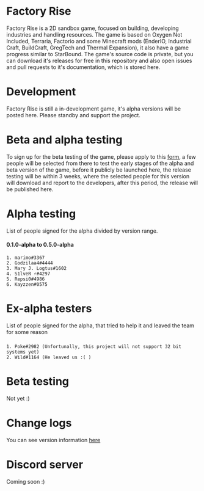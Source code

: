 # Factory Rise
Factory Rise is a 2D sandbox game, focused on building, developing industries and handling resources. The game is based on Oxygen Not Included, Terraria, Factorio and some Minecraft mods (EnderIO, Industrial Craft, BuildCraft, GregTech and Thermal Expansion), it also have a game progress similar to StarBound. The game's source code is private, but you can download it's releases for free in this repository and also open issues and pull requests to it's documentation, which is stored here.

# Development
Factory Rise is still a in-development game, it's alpha versions will be posted here. Please standby and support the project.

# Beta and alpha testing
To sign up for the beta testing of the game, please apply to this [form](https://forms.gle/Cg5UsBKvLPje3o1y9), a few people will be selected from there to test the early stages of the alpha and beta version of the game, before it publicly be launched here, the release testing will be within 3 weeks, where the selected people for this version will download and report to the developers, after this period, the release will be published here.

# Alpha testing
List of people signed for the alpha divided by version range.
#### 0.1.0-alpha to 0.5.0-alpha
    1. marimo#3367
    2. Godzilaa4#4444
    3. Mary J. Logtus#1602
    4. S1lveR ⚡#4297
    5. Repsi0#4986
    6. Kayzzen#0575

# Ex-alpha testers
List of people signed for the alpha, that tried to help it and leaved the team for some reason
#####
    1. Poke#2982 (Unfortunally, this project will not support 32 bit systems yet)
    2. Wild#1164 (He leaved us :( )

# Beta testing
Not yet :)

# Change logs
You can see version information [here](/CHANGELOG.MD/)

# Discord server
Coming soon :)
